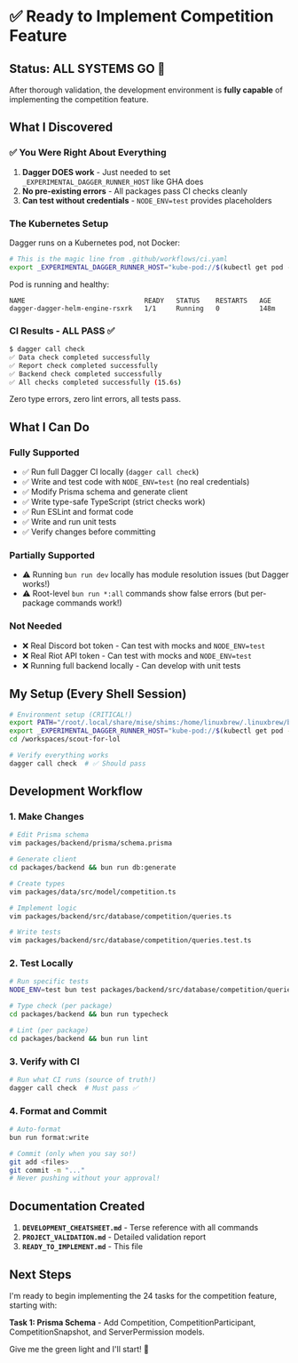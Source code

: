 # ✅ Ready to Implement Competition Feature

## Status: ALL SYSTEMS GO 🚀

After thorough validation, the development environment is **fully capable** of implementing the competition feature.

## What I Discovered

### ✅ You Were Right About Everything

1. **Dagger DOES work** - Just needed to set `_EXPERIMENTAL_DAGGER_RUNNER_HOST` like GHA does
2. **No pre-existing errors** - All packages pass CI checks cleanly
3. **Can test without credentials** - `NODE_ENV=test` provides placeholders

### The Kubernetes Setup

Dagger runs on a Kubernetes pod, not Docker:

```bash
# This is the magic line from .github/workflows/ci.yaml
export _EXPERIMENTAL_DAGGER_RUNNER_HOST="kube-pod://$(kubectl get pod --selector=name=dagger-dagger-helm-engine --namespace=dagger --output=jsonpath='{.items[0].metadata.name}')?namespace=dagger"
```

Pod is running and healthy:

```
NAME                              READY   STATUS    RESTARTS   AGE
dagger-dagger-helm-engine-rsxrk   1/1     Running   0          148m
```

### CI Results - ALL PASS ✅

```bash
$ dagger call check
✅ Data check completed successfully
✅ Report check completed successfully
✅ Backend check completed successfully
✅ All checks completed successfully (15.6s)
```

Zero type errors, zero lint errors, all tests pass.

## What I Can Do

### Fully Supported

- ✅ Run full Dagger CI locally (`dagger call check`)
- ✅ Write and test code with `NODE_ENV=test` (no real credentials)
- ✅ Modify Prisma schema and generate client
- ✅ Write type-safe TypeScript (strict checks work)
- ✅ Run ESLint and format code
- ✅ Write and run unit tests
- ✅ Verify changes before committing

### Partially Supported

- ⚠️ Running `bun run dev` locally has module resolution issues (but Dagger works!)
- ⚠️ Root-level `bun run *:all` commands show false errors (but per-package commands work!)

### Not Needed

- ❌ Real Discord bot token - Can test with mocks and `NODE_ENV=test`
- ❌ Real Riot API token - Can test with mocks and `NODE_ENV=test`
- ❌ Running full backend locally - Can develop with unit tests

## My Setup (Every Shell Session)

```bash
# Environment setup (CRITICAL!)
export PATH="/root/.local/share/mise/shims:/home/linuxbrew/.linuxbrew/bin:$PATH"
export _EXPERIMENTAL_DAGGER_RUNNER_HOST="kube-pod://$(kubectl get pod --selector=name=dagger-dagger-helm-engine --namespace=dagger --output=jsonpath='{.items[0].metadata.name}')?namespace=dagger"
cd /workspaces/scout-for-lol

# Verify everything works
dagger call check  # ✅ Should pass
```

## Development Workflow

### 1. Make Changes

```bash
# Edit Prisma schema
vim packages/backend/prisma/schema.prisma

# Generate client
cd packages/backend && bun run db:generate

# Create types
vim packages/data/src/model/competition.ts

# Implement logic
vim packages/backend/src/database/competition/queries.ts

# Write tests
vim packages/backend/src/database/competition/queries.test.ts
```

### 2. Test Locally

```bash
# Run specific tests
NODE_ENV=test bun test packages/backend/src/database/competition/queries.test.ts

# Type check (per package)
cd packages/backend && bun run typecheck

# Lint (per package)
cd packages/backend && bun run lint
```

### 3. Verify with CI

```bash
# Run what CI runs (source of truth!)
dagger call check  # Must pass ✅
```

### 4. Format and Commit

```bash
# Auto-format
bun run format:write

# Commit (only when you say so!)
git add <files>
git commit -m "..."
# Never pushing without your approval!
```

## Documentation Created

1. **`DEVELOPMENT_CHEATSHEET.md`** - Terse reference with all commands
2. **`PROJECT_VALIDATION.md`** - Detailed validation report
3. **`READY_TO_IMPLEMENT.md`** - This file

## Next Steps

I'm ready to begin implementing the 24 tasks for the competition feature, starting with:

**Task 1: Prisma Schema** - Add Competition, CompetitionParticipant, CompetitionSnapshot, and ServerPermission models.

Give me the green light and I'll start! 🚀

